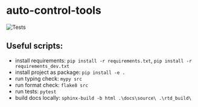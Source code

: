 # auto-control-tools

![Tests](https://github.com/luizn22/auto-control-tools/actions/workflows/tests.yml/badge.svg)

## Useful scripts:
- install requirements: `pip install -r requirements.txt`, `pip install -r requirements_dev.txt`
- install project as package: `pip install -e .`
- run typing check: `mypy src`
- run format check: `flake8 src`
- run tests: `pytest`
- build docs locally: `sphinx-build -b html .\docs\source\ .\rtd_build\`
